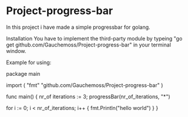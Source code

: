 # Project-progress-bar
In this project i have made a simple progressbar for golang.

Installation
You have to implement the third-party module by typeing "go get github.com/Gauchemoss/Project-progress-bar" in your terminal window.

Example for using:

package main
 
import (
    "fmt"
	  "github.com/Gauchemoss/Project-progress-bar"
)
 
func main() {
  nr_of iterations := 3;
	progressBar(nr_of_iterations, "*")
  
   for i := 0; i < nr_of_iterations; i++ {
       fmt.Println("hello world")
   }
}

